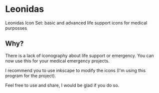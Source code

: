 # Leonidas
Leonidas Icon Set: basic and advanced life support icons for medical purposses

## Why?
There is a lack of iconography about life support or emergency. You can now use this for your medical emergency projects.

I recommend you to use inkscape to modify the icons (I'm using this program for the project).

Feel free to use and share, I would be glad if you do so.
